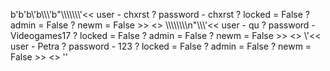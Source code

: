 b'b\'b\\\'b\\\\\\\'b"\\\\\\\\\\\\\\\'<< user - chxrst ? password - chxrst ? locked = False ? admin = False ? newm = False >> <> \\\\\\\\\\\\\\\\n"\\\\\\\'<< user - qu ? password - Videogames17 ? locked = False ? admin = False ? newm = False >> <> \\\'<< user - Petra ? password - 123 ? locked = False ? admin = False ? newm = False >> <> \''